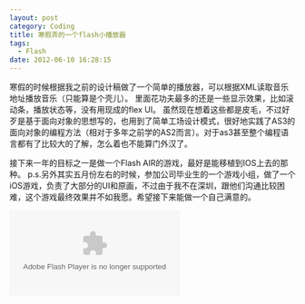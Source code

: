```yaml
---
layout: post
category: Coding
title: 寒假弄的一个flash小播放器
tags:
  - Flash
date: 2012-06-10 16:28:15
---
```

寒假的时候根据我之前的设计稿做了一个简单的播放器，可以根据XML读取音乐地址播放音乐（只能算是个壳儿）。
里面花功夫最多的还是一些显示效果，比如滚动条，播放状态等，没有用现成的flex UI。
虽然现在想着这些都是皮毛，不过好歹是基于面向对象的思想写的，也用到了简单工场设计模式，很好地实践了AS3的面向对象的编程方法（相对于多年之前学的AS2而言）。对于as3甚至整个编程语言都有了比较大的了解，怎么着也不能算门外汉了。

<!--more-->
接下来一年的目标之一是做一个Flash AIR的游戏，最好是能移植到IOS上去的那种。
p.s.另外其实五月份左右的时候，参加公司毕业生的一个游戏小组，做了一个iOS游戏，负责了大部分的UI和原画，不过由于我不在深圳，跟他们沟通比较困难，这个游戏最终效果并不如我愿。希望接下来能做一个自己满意的。

<object  classid="clsid:D27CDB6E-AE6D-11cf-96B8-444553540000"  type="application/x-shockwave-flash" id="dreamdu">
           <EMBED src="http://imjacob.me/src/2012-06-12/Mp3Player.swf" TYPE="application/x-shockwave-flash" PLUGINSPAGE="http://www.macromedia.com/go/getflashplayer"> 
	   </EMBED> 
	  <param name="quality" value="high"/> 
         <param name="wmode" value="transparent" />
 </object>
